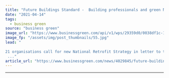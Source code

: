 ```yaml
---
title: "Future Buildings Standard -  Building professionals and green NGOs slam 'significant shortcomings'"
date: "2021-04-14"
tags: 
  - business green
source: "business green"
image_url: "https://www.businessgreen.com/api/v1/wps/29359d0/0038df1c-1ab1-4cd8-bc5d-a0f26ce69e5f/5/ZeroCarbon-home-185x114.jpg"
image_fp: "/assets/img/post_thumbnails/55.jpg"
lead: "
 
21 organisations call for new National Retrofit Strategy in letter to top civil servant at housing ministry, warning current standards lack 'vision and ambition’
 ..."
article_url: "https://www.businessgreen.com/news/4029845/future-buildings-standard-building-professionals-green-ngos-slam-significant-shortcomings"
---
```


---
